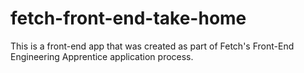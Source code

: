 # fetch-front-end-take-home
This is a front-end app that was created as part of Fetch's Front-End Engineering Apprentice application process.
